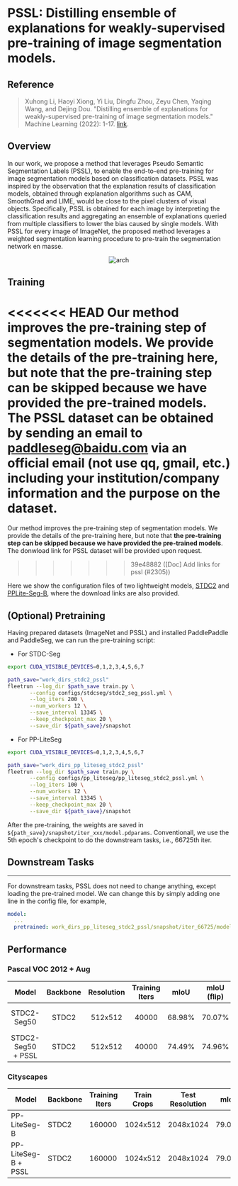 # PSSL: Distilling ensemble of explanations for weakly-supervised pre-training of image segmentation models.

## Reference

> Xuhong Li, Haoyi Xiong, Yi Liu, Dingfu Zhou, Zeyu Chen, Yaqing Wang, and Dejing Dou. "Distilling ensemble of explanations for weakly-supervised pre-training of image segmentation models." Machine Learning (2022): 1-17. [link](https://arxiv.org/abs/2207.03335).

## Overview

In our work, we propose a method that leverages Pseudo Semantic Segmentation Labels (PSSL), to enable the end-to-end pre-training for image segmentation models based on classification datasets. PSSL was inspired by the observation that the explanation results of classification models, obtained through explanation algorithms such as CAM, SmoothGrad and LIME, would be close to the pixel clusters of visual objects. Specifically, PSSL is obtained for each image by interpreting the classification results and aggregating an ensemble of explanations queried from multiple classifiers to lower the bias caused by single models. With PSSL for every image of ImageNet, the proposed method leverages a weighted segmentation learning procedure to pre-train the segmentation network en masse.

<div align="center">
<img src="https://user-images.githubusercontent.com/13829174/177077386-0dc77e5b-2832-45ae-bfdb-37c0a5e75c19.jpg" alt="arch"  />
</div>


## Training

<<<<<<< HEAD
Our method improves the pre-training step of segmentation models. We provide the details of the pre-training here, but note that **the pre-training step can be skipped because we have provided the pre-trained models**. The PSSL dataset can be obtained by sending an email to paddleseg@baidu.com via an **official email** (not use qq, gmail, etc.) including your institution/company information and the purpose on the dataset.
=======
Our method improves the pre-training step of segmentation models. We provide the details of the pre-training here, but note that **the pre-training step can be skipped because we have provided the pre-trained models**. The donwload link for PSSL dataset will be provided upon request.
>>>>>>> 39e48882 ([Doc] Add links for pssl (#2305))

Here we show the configuration files of two lightweight models, [STDC2](https://paddleseg.bj.bcebos.com/dygraph/pssl/stdc2_pssl_pretrained/model.pdparams) and [PPLite-Seg-B](https://paddleseg.bj.bcebos.com/dygraph/pssl/pp_liteseg_stdc2_pssl_pretrained/model.pdparams), where the download links are also provided.

**(Optional) Pretraining**
---

Having prepared datasets (ImageNet and PSSL) and installed PaddlePaddle and PaddleSeg, we can run the pre-training script:

* For STDC-Seg

```bash
export CUDA_VISIBLE_DEVICES=0,1,2,3,4,5,6,7

path_save="work_dirs_stdc2_pssl"
fleetrun --log_dir $path_save train.py \
       --config configs/stdcseg/stdc2_seg_pssl.yml \
       --log_iters 200 \
       --num_workers 12 \
       --save_interval 13345 \
       --keep_checkpoint_max 20 \
       --save_dir ${path_save}/snapshot
```

* For PP-LiteSeg

```bash
export CUDA_VISIBLE_DEVICES=0,1,2,3,4,5,6,7

path_save="work_dirs_pp_liteseg_stdc2_pssl"
fleetrun --log_dir $path_save train.py \
       --config configs/pp_liteseg/pp_liteseg_stdc2_pssl.yml \
       --log_iters 100 \
       --num_workers 12 \
       --save_interval 13345 \
       --keep_checkpoint_max 20 \
       --save_dir ${path_save}/snapshot
```

After the pre-training, the weights are saved in `${path_save}/snapshot/iter_xxx/model.pdparams`. Conventionall, we use the 5th epoch's checkpoint to do the downstream tasks, i.e., 66725th iter.

## Downstream Tasks
---

For downstream tasks, PSSL does not need to change anything, except loading the pre-trained model. We can change this by simply adding one line in the config file, for example,

```yml
model:
  ...
  pretrained: work_dirs_pp_liteseg_stdc2_pssl/snapshot/iter_66725/model.pdparams
```


## Performance


### Pascal VOC 2012 + Aug

| Model | Backbone | Resolution | Training Iters | mIoU | mIoU (flip) | mIoU (ms+flip) | Links |
|:-:|:-:|:-:|:-:|:-:|:-:|:-:|:-:|
|STDC2-Seg50|STDC2|512x512|40000|68.98%|70.07%|69.99%|[model](https://bj.bcebos.com/paddleseg/dygraph/pascal_voc12/stdc2_seg_voc12aug_512x512_40k/model.pdparams) \| [log](https://bj.bcebos.com/paddleseg/dygraph/pascal_voc12/stdc2_seg_voc12aug_512x512_40k/train.log) \| [vdl](https://paddlepaddle.org.cn/paddle/visualdl/service/app?id=46d5d3cead36ee9d16df1d06b121b3bc) |
|STDC2-Seg50 + PSSL|STDC2|512x512|40000|74.49%|74.96%|75.79%|[model](https://paddleseg.bj.bcebos.com/dygraph/pssl/stdc2_voca_pssl/model.pdparams) \| [log](https://paddleseg.bj.bcebos.com/dygraph/pssl/stdc2_voca_pssl/train.log) |

### Cityscapes

| Model | Backbone | Training Iters | Train Crops | Test Resolution | mIoU | mIoU (flip) | mIoU (ms+flip) | Links |
|-|-|-|-|-|-|-|-|-|
|PP-LiteSeg-B|STDC2|160000|1024x512|2048x1024|79.04%|79.52%|79.85%|[config](./pp_liteseg_stdc2_cityscapes_1024x512_scale1.0_160k.yml)\|[model](https://paddleseg.bj.bcebos.com/dygraph/cityscapes/pp_liteseg_stdc2_cityscapes_1024x512_scale1.0_160k/model.pdparams)\|[log](https://paddleseg.bj.bcebos.com/dygraph/cityscapes/pp_liteseg_stdc2_cityscapes_1024x512_scale1.0_160k/train.log)\|[vdl](https://www.paddlepaddle.org.cn/paddle/visualdl/service/app/scalar?id=12fa0144ca6a1541186afd2c53d31bcb)|
|PP-LiteSeg-B + PSSL|STDC2|160000|1024x512|2048x1024|79.06%|79.61%|79.97%|[config](./pp_liteseg_stdc2_cityscapes_1024x512_scale1.0_160k_pssl.yml)\|[model](https://paddleseg.bj.bcebos.com/dygraph/pssl/pplite_stdc2_cityscapes_pssl/model.pdparams)\|[log](https://paddleseg.bj.bcebos.com/dygraph/pssl/pplite_stdc2_cityscapes_pssl/train.log) |
